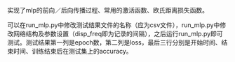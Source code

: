实现了mlp的前向／后向传播过程、常用的激活函数、欧氏距离损失函数。

可以在run_mlp.py中修改测试结果文件的名称（应为csv文件），run_mlp.py中修改网络结构及参数设置（disp_freq即为记录的间隔），之后运行run_mlp.py即可测试。测试结果第一列是epoch数，第二列是loss，最后三行分别是开始时间、结束时间、训练结束后在测试集上的accuracy。

